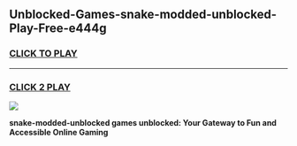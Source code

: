 
## Unblocked-Games-snake-modded-unblocked-Play-Free-e444g
<h3>
<a href="https://premium76.site?title=snake-modded-unblocked&ref=23A">CLICK TO PLAY</a></h3>
<hr>

<h3>
<a href="https://premium76.site?title=snake-modded-unblocked&ref=23A">CLICK 2 PLAY</a>
  
</h3>

<a href="https://premium76.site?title=snake-modded-unblocked&ref=23A"><img src="https://clearcache.store/games.png"></a>


**snake-modded-unblocked games unblocked: Your Gateway to Fun and Accessible Online Gaming**
